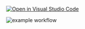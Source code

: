 [![Open in Visual Studio Code](https://classroom.github.com/assets/open-in-vscode-f059dc9a6f8d3a56e377f745f24479a46679e63a5d9fe6f495e02850cd0d8118.svg)](https://classroom.github.com/online_ide?assignment_repo_id=6336318&assignment_repo_type=AssignmentRepo)

![example workflow](https://github.com/TestowanieAutomatyczneUG/laboratorium-6-ragger/actions/workflows/python-package.yml/badge.svg)
